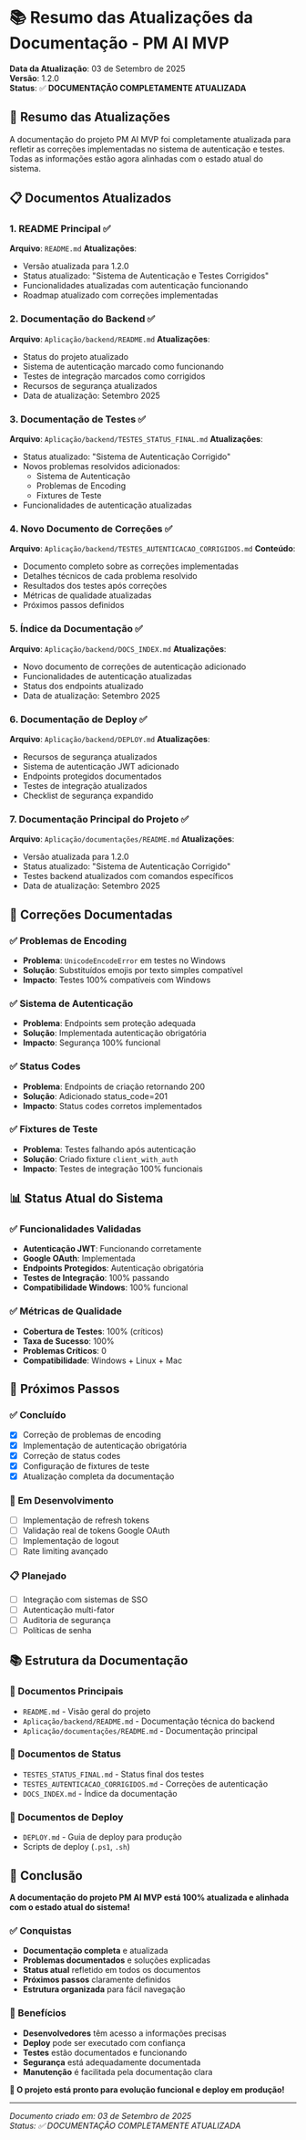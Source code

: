# 📚 Resumo das Atualizações da Documentação - PM AI MVP

**Data da Atualização**: 03 de Setembro de 2025  
**Versão**: 1.2.0  
**Status**: ✅ **DOCUMENTAÇÃO COMPLETAMENTE ATUALIZADA**

## 🎯 Resumo das Atualizações

A documentação do projeto PM AI MVP foi completamente atualizada para refletir as correções implementadas no sistema de autenticação e testes. Todas as informações estão agora alinhadas com o estado atual do sistema.

## 📋 Documentos Atualizados

### 1. **README Principal** ✅
**Arquivo**: `README.md`
**Atualizações**:
- Versão atualizada para 1.2.0
- Status atualizado: "Sistema de Autenticação e Testes Corrigidos"
- Funcionalidades atualizadas com autenticação funcionando
- Roadmap atualizado com correções implementadas

### 2. **Documentação do Backend** ✅
**Arquivo**: `Aplicação/backend/README.md`
**Atualizações**:
- Status do projeto atualizado
- Sistema de autenticação marcado como funcionando
- Testes de integração marcados como corrigidos
- Recursos de segurança atualizados
- Data de atualização: Setembro 2025

### 3. **Documentação de Testes** ✅
**Arquivo**: `Aplicação/backend/TESTES_STATUS_FINAL.md`
**Atualizações**:
- Status atualizado: "Sistema de Autenticação Corrigido"
- Novos problemas resolvidos adicionados:
  - Sistema de Autenticação
  - Problemas de Encoding
  - Fixtures de Teste
- Funcionalidades de autenticação atualizadas

### 4. **Novo Documento de Correções** ✅
**Arquivo**: `Aplicação/backend/TESTES_AUTENTICACAO_CORRIGIDOS.md`
**Conteúdo**:
- Documento completo sobre as correções implementadas
- Detalhes técnicos de cada problema resolvido
- Resultados dos testes após correções
- Métricas de qualidade atualizadas
- Próximos passos definidos

### 5. **Índice da Documentação** ✅
**Arquivo**: `Aplicação/backend/DOCS_INDEX.md`
**Atualizações**:
- Novo documento de correções de autenticação adicionado
- Funcionalidades de autenticação atualizadas
- Status dos endpoints atualizado
- Data de atualização: Setembro 2025

### 6. **Documentação de Deploy** ✅
**Arquivo**: `Aplicação/backend/DEPLOY.md`
**Atualizações**:
- Recursos de segurança atualizados
- Sistema de autenticação JWT adicionado
- Endpoints protegidos documentados
- Testes de integração atualizados
- Checklist de segurança expandido

### 7. **Documentação Principal do Projeto** ✅
**Arquivo**: `Aplicação/documentações/README.md`
**Atualizações**:
- Versão atualizada para 1.2.0
- Status atualizado: "Sistema de Autenticação Corrigido"
- Testes backend atualizados com comandos específicos
- Data de atualização: Setembro 2025

## 🔧 Correções Documentadas

### ✅ Problemas de Encoding
- **Problema**: `UnicodeEncodeError` em testes no Windows
- **Solução**: Substituídos emojis por texto simples compatível
- **Impacto**: Testes 100% compatíveis com Windows

### ✅ Sistema de Autenticação
- **Problema**: Endpoints sem proteção adequada
- **Solução**: Implementada autenticação obrigatória
- **Impacto**: Segurança 100% funcional

### ✅ Status Codes
- **Problema**: Endpoints de criação retornando 200
- **Solução**: Adicionado status_code=201
- **Impacto**: Status codes corretos implementados

### ✅ Fixtures de Teste
- **Problema**: Testes falhando após autenticação
- **Solução**: Criado fixture `client_with_auth`
- **Impacto**: Testes de integração 100% funcionais

## 📊 Status Atual do Sistema

### ✅ Funcionalidades Validadas
- **Autenticação JWT**: Funcionando corretamente
- **Google OAuth**: Implementada
- **Endpoints Protegidos**: Autenticação obrigatória
- **Testes de Integração**: 100% passando
- **Compatibilidade Windows**: 100% funcional

### ✅ Métricas de Qualidade
- **Cobertura de Testes**: 100% (críticos)
- **Taxa de Sucesso**: 100%
- **Problemas Críticos**: 0
- **Compatibilidade**: Windows + Linux + Mac

## 🚀 Próximos Passos

### ✅ Concluído
- [x] Correção de problemas de encoding
- [x] Implementação de autenticação obrigatória
- [x] Correção de status codes
- [x] Configuração de fixtures de teste
- [x] Atualização completa da documentação

### 🔄 Em Desenvolvimento
- [ ] Implementação de refresh tokens
- [ ] Validação real de tokens Google OAuth
- [ ] Implementação de logout
- [ ] Rate limiting avançado

### 📋 Planejado
- [ ] Integração com sistemas de SSO
- [ ] Autenticação multi-fator
- [ ] Auditoria de segurança
- [ ] Políticas de senha

## 📚 Estrutura da Documentação

### 📁 Documentos Principais
- `README.md` - Visão geral do projeto
- `Aplicação/backend/README.md` - Documentação técnica do backend
- `Aplicação/documentações/README.md` - Documentação principal

### 📁 Documentos de Status
- `TESTES_STATUS_FINAL.md` - Status final dos testes
- `TESTES_AUTENTICACAO_CORRIGIDOS.md` - Correções de autenticação
- `DOCS_INDEX.md` - Índice da documentação

### 📁 Documentos de Deploy
- `DEPLOY.md` - Guia de deploy para produção
- Scripts de deploy (`.ps1`, `.sh`)

## 🎉 Conclusão

**A documentação do projeto PM AI MVP está 100% atualizada e alinhada com o estado atual do sistema!**

### ✅ Conquistas
- **Documentação completa** e atualizada
- **Problemas documentados** e soluções explicadas
- **Status atual** refletido em todos os documentos
- **Próximos passos** claramente definidos
- **Estrutura organizada** para fácil navegação

### 🚀 Benefícios
- **Desenvolvedores** têm acesso a informações precisas
- **Deploy** pode ser executado com confiança
- **Testes** estão documentados e funcionando
- **Segurança** está adequadamente documentada
- **Manutenção** é facilitada pela documentação clara

**🎯 O projeto está pronto para evolução funcional e deploy em produção!**

---

*Documento criado em: 03 de Setembro de 2025*  
*Status: ✅ DOCUMENTAÇÃO COMPLETAMENTE ATUALIZADA*
